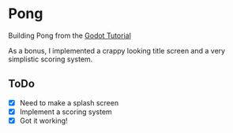 # Pong
Building Pong from the [Godot Tutorial](http://docs.godotengine.org/en/stable/learning/step_by_step/simple_2d_game.html "Godot 2D Tut")

As a bonus, I implemented a crappy looking title screen and a very simplistic scoring system.


## ToDo

- [x] Need to make a splash screen 
- [x] Implement a scoring system 
- [x] Got it working! 
